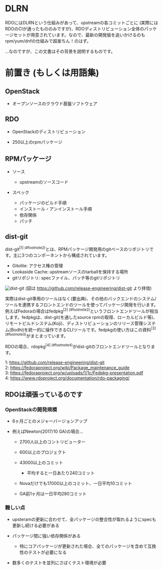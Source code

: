 # DLRN

RDOにはDLRNという仕組みがあって、upstreamの各コミットごとに (実際にはRDOのCIが通ったもののみですが)、RDOディストリビューション全体のパッケージセットが用意されています。なので、最新の開発版を追いかけるのもrpm/yum/dnfの仕組みで超楽ちん！のはず。

...なのですが、この文書はその背景を説明するものです。

# 前置き (もしくは用語集)

## OpenStack

- オープンソースのクラウド基盤ソフトウェア

## RDO

- OpenStackのディストリビューション

- 250以上のrpmパッケージ

## RPMパッケージ

- ソース

  - upstreamのソースコード

- スペック

  - パッケージのビルド手順
  - インストール・アンインストール手順
  - 依存関係
  - パッチ

## dist-git

dist-git<sup>[1] (#footnote2)</sup>とは、RPMパッケージ開発用のgitベースのリポジトリです。主に3つのコンポーネントから構成されています。

- Gitolite: アクセス権の管理
- Lookaside Cache: upstreamソースのtarballを保持する場所
- gitリポジトリ: specファイル、パッチ等のgitリポジトリ

![dist-git](https://github.com/release-engineering/dist-git/raw/master/images/storage.png "dist-git")
(図は https://github.com/release-engineering/dist-git より拝借)

実際はdist-git専用のツールはなく(要出典)、その他のバックエンドのシステム/ツールを連携するフロントエンドのツールを使ってパッケージ開発を行います。
例えばFedoraの場合はfedpkg<sup>[2] (#footnote2)</sup>というフロントエンドツールが相当します。fedpkgは、dist-git(を通したsource rpmの取得、ローカルビルド等)、リモートビルドシステム(Koji)、ディストリビューションのリリース管理システム(Bodhi)を統一的に操作できるCLIツールです。fedpkgの使い方はこの資料<sup>[3] (#footnote3)</sup>がまとまっています。

RDOの場合、rdopkg<sup>[4] (#footnote4)</sup>がdist-gitのフロントエンドツールとなります。

<a name="footnote1">1</a>: https://github.com/release-engineering/dist-git<br/>
<a name="footnote2">2</a>: https://fedoraproject.org/wiki/Package_maintenance_guide<br/>
<a name="footnote3">3</a>: https://fedoraproject.org/w/uploads/1/1c/Fedpkg-presentation.pdf<br/>
<a name="footnote4">4</a>: https://www.rdoproject.org/documentation/rdo-packaging/<br/>

## RDOは頑張っているのです

### OpenStackの開発規模

- 6ヶ月ごとのメジャーバージョンアップ

- 例えばNewton(2017/10 GA)の場合...

  - 2700人以上のコントリビューター

  - 600以上のプロジェクト

  - 43000以上のコミット

    - 平均すると一日あたり240コミット

  - Novaだけでも17000以上のコミット、一日平均10コミット

  - GA前1ヶ月は一日平均280コミット

### 難しい点

- upsteramの更新に合わせて、全パッケージの整合性が取れるようにspecも更新し続ける必要がある

- パッケージ間に強い依存関係がある

  - 特にコアパッケージが更新された場合、全てのパッケージを含めて互換性のテストが必要になる

- 数多くのテストを並列にさばくテスト環境が必要




